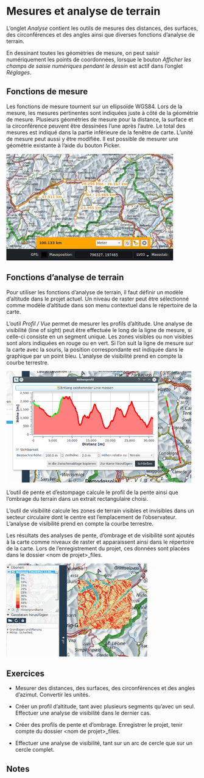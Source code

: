 # Mesures et analyse de terrain

L’onglet *Analyse* contient les outils de mesures des distances, des surfaces, des circonférences et des angles ainsi que diverses fonctions d’analyse de terrain.

En dessinant toutes les géométries de mesure, on peut saisir numériquement les points de coordonnées, lorsque le bouton *Afficher les champs de saisie numériques pendant le dessin* est actif dans l’onglet *Réglages*.

## Fonctions de mesure

Les fonctions de mesure tournent sur un ellipsoïde WGS84. Lors de la mesure, les mesures pertinentes sont indiquées juste à côté de la géométrie de mesure. Plusieurs géométries de mesure pour la distance, la surface et la circonférence peuvent être dessinées l’une après l’autre. Le total des mesures est indiqué dans la partie inférieure de la fenêtre de carte. L’unité de mesure peut aussi y être modifiée. Il est possible de mesurer une géométrie existante à l’aide du bouton Picker.

<img src="../media/image5.png" width="438" height="279" />

## Fonctions d’analyse de terrain

Pour utiliser les fonctions d’analyse de terrain, il faut définir un modèle d’altitude dans le projet actuel. Un niveau de raster peut être sélectionné comme modèle d’altitude dans son menu contextuel dans le répertoire de la carte.

L’outil *Profil / Vue* permet de mesurer les profils d’altitude. Une analyse de visibilité (line of sight) peut être effectuée le long de la ligne de mesure, si celle-ci consiste en un segment unique. Les zones visibles ou non visibles sont alors indiquées en rouge ou en vert. Si l’on suit la ligne de mesure sur la carte avec la souris, la position correspondante est indiquée dans le graphique par un point bleu. L’analyse de visibilité prend en compte la courbe terrestre.

<img src="../media/image6.png" width="486" height="292" />

L’outil de pente et d’estompage calcule le profil de la pente ainsi que l’ombrage du terrain dans un extrait rectangulaire choisi.

L’outil de visibilité calcule les zones de terrain visibles et invisibles dans un secteur circulaire dont le centre est l’emplacement de l’observateur. L’analyse de visibilité prend en compte la courbe terrestre.

Les résultats des analyses de pente, d’ombrage et de visibilité sont ajoutés à la carte comme niveaux de raster et apparaissent ainsi dans le répertoire de la carte. Lors de l’enregistrement du projet, ces données sont placées dans le dossier &lt;nom de projet&gt;\_files.

<img src="../media/image7.png" width="370" height="244" />

## Exercices

-   Mesurer des distances, des surfaces, des circonférences et des angles d’azimut. Convertir les unités.

-   Créer un profil d’altitude, tant avec plusieurs segments qu’avec un seul. Effectuer une analyse de visibilité dans le dernier cas.

-   Créer des profils de pente et d’ombrage. Enregistrer le projet, tenir compte du dossier &lt;nom de projet&gt;\_files.

-   Effectuer une analyse de visibilité, tant sur un arc de cercle que sur un cercle complet.

## Notes


